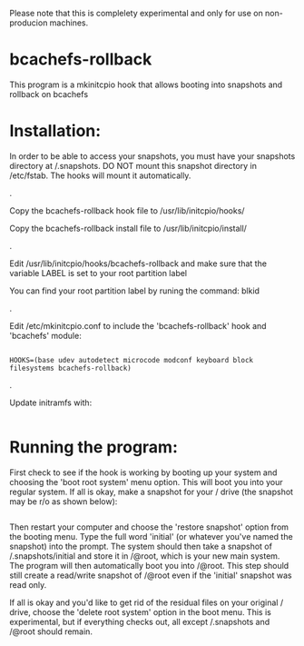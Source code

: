 Please note that this is complelety experimental and only for use on non-producion machines.

# bcachefs-rollback
This program is a mkinitcpio hook that allows booting into snapshots and rollback on bcachefs

# Installation:

In order to be able to access your snapshots, you must have your snapshots directory at /.snapshots.
DO NOT mount this snapshot directory in /etc/fstab. The hooks will mount it automatically.

.

Copy the bcachefs-rollback hook file to /usr/lib/initcpio/hooks/

Copy the bcachefs-rollback install file to /usr/lib/initcpio/install/

.

Edit /usr/lib/initcpio/hooks/bcachefs-rollback and make sure that the variable LABEL is set to your root partition label

You can find your root partition label by runing the command: blkid

.

Edit /etc/mkinitcpio.conf to include the 'bcachefs-rollback' hook and 'bcachefs' module:

```MODULES=(bcachefs)

HOOKS=(base udev autodetect microcode modconf keyboard block filesystems bcachefs-rollback)
```

.

Update initramfs with:

```mkinitcpio -P
```

# Running the program:

First check to see if the hook is working by booting up your system and choosing the 'boot root system' menu option. This will boot you into your regular system. If all is okay, make a snapshot for your / drive (the snapshot may be r/o as shown below):

```bcachefs subvolume snapshot -r / /.snapshots/initial
```

Then restart your computer and choose the 'restore snapshot' option from the booting menu. Type the full word 'initial' (or whatever you've named the snapshot) into the prompt. The system should then take a snapshot of /.snapshots/initial and store it in /@root, which is your new main system. The program will then automatically boot you into /@root. This step should still create a read/write snapshot of /@root even if the 'initial' snapshot was read only.

If all is okay and you'd like to get rid of the residual files on your original / drive, choose the 'delete root system' option in the boot menu. This is experimental, but if everything checks out, all except /.snapshots and /@root should remain.
